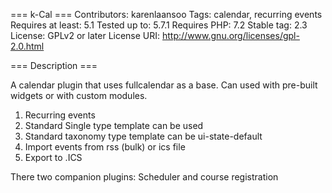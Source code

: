 === k-Cal ===
Contributors: karenlaansoo
Tags: calendar, recurring events
Requires at least: 5.1
Tested up to: 5.7.1
Requires PHP: 7.2
Stable tag: 2.3
License: GPLv2 or later
License URI: http://www.gnu.org/licenses/gpl-2.0.html


=== Description ===

A calendar plugin that uses fullcalendar as a base. Can used with pre-built widgets or with custom modules.

1. Recurring events
2. Standard Single type template can be used
3. Standard taxonomy type template can be ui-state-default
4. Import events from rss (bulk)  or ics file
5. Export to .ICS

There two companion plugins: Scheduler and course registration